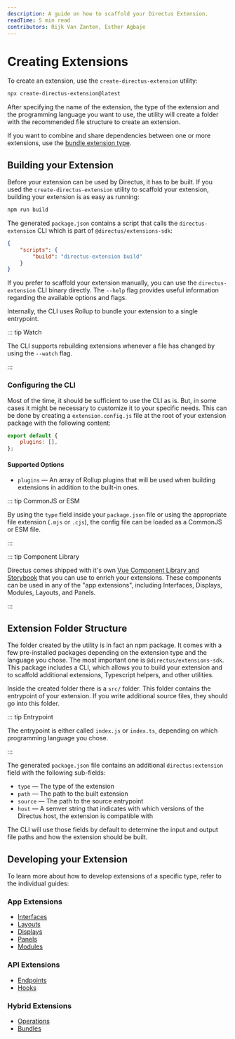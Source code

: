 ```yaml
---
description: A guide on how to scaffold your Directus Extension.
readTime: 5 min read
contributors: Rijk Van Zanten, Esther Agbaje
---
```


# Creating Extensions

To create an extension, use the `create-directus-extension` utility:

```bash
npx create-directus-extension@latest
```

After specifying the name of the extension, the type of the extension and the programming language you want to use, the
utility will create a folder with the recommended file structure to create an extension.

If you want to combine and share dependencies between one or more extensions, use the
[bundle extension type](/extensions/bundles).

## Building your Extension

Before your extension can be used by Directus, it has to be built. If you used the `create-directus-extension` utility
to scaffold your extension, building your extension is as easy as running:

```bash
npm run build
```

The generated `package.json` contains a script that calls the `directus-extension` CLI which is part of
`@directus/extensions-sdk`:

```json
{
	"scripts": {
		"build": "directus-extension build"
	}
}
```

If you prefer to scaffold your extension manually, you can use the `directus-extension` CLI binary directly. The
`--help` flag provides useful information regarding the available options and flags.

Internally, the CLI uses Rollup to bundle your extension to a single entrypoint.

::: tip Watch

The CLI supports rebuilding extensions whenever a file has changed by using the `--watch` flag.

:::

### Configuring the CLI

Most of the time, it should be sufficient to use the CLI as is. But, in some cases it might be necessary to customize it
to your specific needs. This can be done by creating a `extension.config.js` file at the root of your extension package
with the following content:

```js
export default {
	plugins: [],
};
```

#### Supported Options

- `plugins` — An array of Rollup plugins that will be used when building extensions in addition to the built-in ones.

::: tip CommonJS or ESM

By using the `type` field inside your `package.json` file or using the appropriate file extension (`.mjs` or `.cjs`),
the config file can be loaded as a CommonJS or ESM file.

:::

::: tip Component Library

Directus comes shipped with it's own [Vue Component Library and Storybook](https://components.directus.io) that you can
use to enrich your extensions. These components can be used in any of the "app extensions", including Interfaces,
Displays, Modules, Layouts, and Panels.

:::

## Extension Folder Structure

The folder created by the utility is in fact an npm package. It comes with a few pre-installed packages depending on the
extension type and the language you chose. The most important one is `@directus/extensions-sdk`. This package includes a
CLI, which allows you to build your extension and to scaffold additional extensions, Typescript helpers, and other
utilities.

Inside the created folder there is a `src/` folder. This folder contains the entrypoint of your extension. If you write
additional source files, they should go into this folder.

::: tip Entrypoint

The entrypoint is either called `index.js` or `index.ts`, depending on which programming language you chose.

:::

The generated `package.json` file contains an additional `directus:extension` field with the following sub-fields:

- `type` — The type of the extension
- `path` — The path to the built extension
- `source` — The path to the source entrypoint
- `host` — A semver string that indicates with which versions of the Directus host, the extension is compatible with

The CLI will use those fields by default to determine the input and output file paths and how the extension should be
built.

## Developing your Extension

To learn more about how to develop extensions of a specific type, refer to the individual guides:

### App Extensions

- [Interfaces](/extensions/interfaces)
- [Layouts](/extensions/layouts)
- [Displays](/extensions/displays)
- [Panels](/extensions/panels)
- [Modules](/extensions/modules)

### API Extensions

- [Endpoints](/extensions/endpoints)
- [Hooks](/extensions/hooks)

### Hybrid Extensions

- [Operations](/extensions/operations)
- [Bundles](/extensions/bundles)
